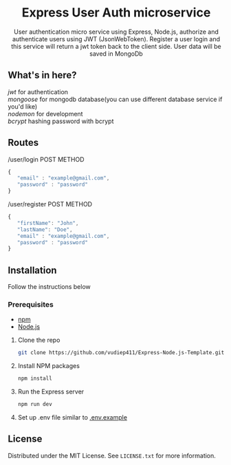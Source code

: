 <h1  align="center">Express User Auth microservice</h1>
<p  align="center">User authentication micro service using Express, Node.js, authorize and authenticate users using JWT (JsonWebToken). Register a user login and this service will return a jwt token back to the client side. User data will be saved in MongoDb</p>

## What's in here?
*jwt* for authentication<br/>
*mongoose* for mongodb database(you can use different database service if you'd like) <br/>
*nodemon* for development <br/>
*bcrypt* hashing password with bcrypt <br/>

## Routes
/user/login POST METHOD<br/>

```javascript
{
   "email" : "example@gmail.com",
   "password" : "password"
}
```

/user/register POST METHOD<br/>

```javascript
{
   "firstName": "John",
   "lastName": "Doe",
   "email" : "example@gmail.com",
   "password" : "password"
}
```

## Installation
Follow the instructions below

### Prerequisites
* [npm][npm]
* [Node.js][Node.js-url]

1. Clone the repo
   ```sh
   git clone https://github.com/vudiep411/Express-Node.js-Template.git
   ```
2. Install NPM packages
   ```sh
   npm install
   ```
3. Run the Express server
   ```sh
   npm run dev
   ```
4. Set up .env file similar to [.env.example](.env.example)
   <br/>
 
## License
Distributed under the MIT License. See `LICENSE.txt` for more information.


<!-- MARKDOWN LINKS & IMAGES -->
<!-- https://www.markdownguide.org/basic-syntax/#reference-style-links -->
[Node.js-url]: https://nodejs.org/en/
[npm]: https://www.npmjs.com/
